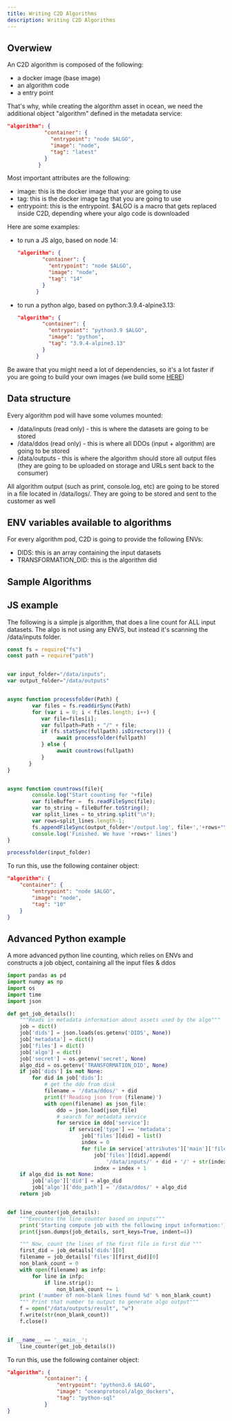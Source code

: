 ```yaml
---
title: Writing C2D Algorithms
description: Writing C2D Algorithms
---
```


## Overwiew

An C2D algorithm is composed of the following:

 - a docker image (base image)
 - an algorithm code
 - a entry point

That's why, while creating the algorithm asset in ocean, we need the additional object "algorithm" defined in the metadata service:

```json
"algorithm": {
            "container": {
              "entrypoint": "node $ALGO",
              "image": "node",
              "tag": "latest"
            }
          }
```

Most important attributes are the following:

  - image: this is the docker image that your are going to use
  - tag: this is the docker image tag that you are going to use
  - entrypoint: this is the entrypoint. $ALGO is a macro that gets replaced inside C2D, depending where your algo code is downloaded

Here are some examples:

- to run a JS algo, based on node 14:

    ```json
    "algorithm": {
            "container": {
              "entrypoint": "node $ALGO",
              "image": "node",
              "tag": "14"
            }
          }
    ```

- to run a python algo, based on python:3.9.4-alpine3.13:

    ```json
    "algorithm": {
            "container": {
              "entrypoint": "python3.9 $ALGO",
              "image": "python",
              "tag": "3.9.4-alpine3.13"
            }
          }
    ```

Be aware that you might need a lot of dependencies, so it's a lot faster if you are going to build your own images (we build some [HERE](https://github.com/oceanprotocol/algo_dockers))



## Data structure

Every algorithm pod will have some volumes mounted:

 - /data/inputs (read only)   - this is where the datasets are going to be stored
 - /data/ddos (read only)   - this is where all DDOs (input + algorithm) are going to be stored
 - /data/outputs  - this is where the algorithm should store all output files (they are going to be uploaded on storage and URLs sent back to the consumer)

All algorithm output (such as print, console.log, etc) are going to be stored in a file located in /data/logs/. They are going to be stored and sent to the customer as well


## ENV variables available to algorithms


For every algorithm pod, C2D is going to provide the following ENVs:

 - DIDS:  this is an array containing the input datasets
 - TRANSFORMATION_DID:  this is the algorithm did


## Sample Algorithms

## JS example

The following is a simple js algorithm, that does a line count for ALL input datasets.  The algo is not using any ENVS, but instead it's scanning the /data/inputs folder.

```js
const fs = require("fs")
const path = require("path")


var input_folder="/data/inputs";
var output_folder="/data/outputs"


async function processfolder(Path) {
        var files = fs.readdirSync(Path)
        for (var i = 0; i < files.length; i++) {
           var file=files[i];
           var fullpath=Path + "/" + file;
           if (fs.statSync(fullpath).isDirectory()) {
                await processfolder(fullpath)
           } else {
                await countrows(fullpath)
           }
       }
}


async function countrows(file){
        console.log("Start counting for "+file)
        var fileBuffer =  fs.readFileSync(file);
        var to_string = fileBuffer.toString();
        var split_lines = to_string.split("\n");
        var rows=split_lines.length-1;
        fs.appendFileSync(output_folder+'/output.log', file+','+rows+"\r\n");
        console.log('Finished. We have '+rows+' lines')
}

processfolder(input_folder)
```

To run this, use the following container object:

```json
"algorithm": {
    "container": {
        "entrypoint": "node $ALGO",
        "image": "node",
        "tag": "10"
    }
}
```



## Advanced Python example

A more advanced python line counting, which relies on ENVs and constructs a job object, containing all the input files & ddos

```python
import pandas as pd
import numpy as np
import os
import time
import json

def get_job_details():
    """Reads in metadata information about assets used by the algo"""
    job = dict()
    job['dids'] = json.loads(os.getenv('DIDS', None))
    job['metadata'] = dict()
    job['files'] = dict()
    job['algo'] = dict()
    job['secret'] = os.getenv('secret', None)
    algo_did = os.getenv('TRANSFORMATION_DID', None)
    if job['dids'] is not None:
        for did in job['dids']:
            # get the ddo from disk
            filename = '/data/ddos/' + did
            print(f'Reading json from {filename}')
            with open(filename) as json_file:
                ddo = json.load(json_file)
                # search for metadata service
                for service in ddo['service']:
                    if service['type'] == 'metadata':
                        job['files'][did] = list()
                        index = 0
                        for file in service['attributes']['main']['files']:
                            job['files'][did].append(
                                '/data/inputs/' + did + '/' + str(index))
                            index = index + 1
    if algo_did is not None:
        job['algo']['did'] = algo_did
        job['algo']['ddo_path'] = '/data/ddos/' + algo_did
    return job


def line_counter(job_details):
    """Executes the line counter based on inputs"""
    print('Starting compute job with the following input information:')
    print(json.dumps(job_details, sort_keys=True, indent=4))

    """ Now, count the lines of the first file in first did """
    first_did = job_details['dids'][0]
    filename = job_details['files'][first_did][0]
    non_blank_count = 0
    with open(filename) as infp:
        for line in infp:
            if line.strip():
                non_blank_count += 1
    print ('number of non-blank lines found %d' % non_blank_count)
    """ Print that number to output to generate algo output"""
    f = open("/data/outputs/result", "w")
    f.write(str(non_blank_count))
    f.close()


if __name__ == '__main__':
    line_counter(get_job_details())

```

To run this, use the following container object:

```json
"algorithm": {
            "container": {
                "entrypoint": "python3.6 $ALGO",
                "image": "oceanprotocol/algo_dockers",
                "tag": "python-sql"
            }
}
```

